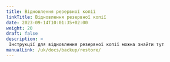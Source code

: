 ```yaml
---
title: Відновлення резервної копії
linkTitle: Відновлення резервної копії
date: 2023-09-14T10:01:35+02:00
weight: 20
draft: false
description: >
 Інструкції для відновлення резервної копії можна знайти тут
manualLink: /uk/docs/backup/restore/
---
```

<script>
  window.location.href = "/uk/docs/backup/restore/";
</script>
